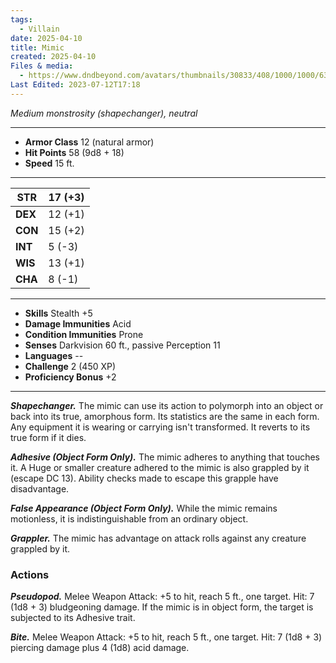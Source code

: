 ```yaml
---
tags:
  - Villain
date: 2025-04-10
title: Mimic
created: 2025-04-10
Files & media:
  - https://www.dndbeyond.com/avatars/thumbnails/30833/408/1000/1000/638063863232165584.png
Last Edited: 2023-07-12T17:18
---
```

_Medium monstrosity (shapechanger), neutral_

---

- **Armor Class** 12 (natural armor)
- **Hit Points** 58 (9d8 + 18)
- **Speed** 15 ft.

---

| **STR** | 17 (+3) |
| ------- | ------- |
| **DEX** | 12 (+1) |
| **CON** | 15 (+2) |
| **INT** | 5 (-3)  |
| **WIS** | 13 (+1) |
| **CHA** | 8 (-1)  |

---

- **Skills** Stealth +5
- **Damage Immunities** Acid
- **Condition Immunities** Prone
- **Senses** Darkvision 60 ft., passive Perception 11
- **Languages** --
- **Challenge** 2 (450 XP)
- **Proficiency Bonus** +2

---

_**Shapechanger.**_ The mimic can use its action to polymorph into an object or back into its true, amorphous form. Its statistics are the same in each form. Any equipment it is wearing or carrying isn't transformed. It reverts to its true form if it dies.

_**Adhesive (Object Form Only).**_ The mimic adheres to anything that touches it. A Huge or smaller creature adhered to the mimic is also grappled by it (escape DC 13). Ability checks made to escape this grapple have disadvantage.

_**False Appearance (Object Form Only).**_ While the mimic remains motionless, it is indistinguishable from an ordinary object.

_**Grappler.**_ The mimic has advantage on attack rolls against any creature grappled by it.

### Actions

_**Pseudopod.**_ Melee Weapon Attack: +5 to hit, reach 5 ft., one target. Hit: 7 (1d8 + 3) bludgeoning damage. If the mimic is in object form, the target is subjected to its Adhesive trait.

_**Bite.**_ Melee Weapon Attack: +5 to hit, reach 5 ft., one target. Hit: 7 (1d8 + 3) piercing damage plus 4 (1d8) acid damage.